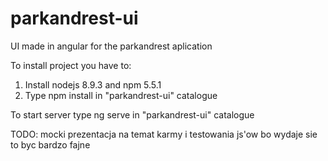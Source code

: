 # parkandrest-ui

UI made in angular for the parkandrest aplication

To install project you have to:
1. Install nodejs 8.9.3 and npm 5.5.1 
2. Type npm install in "parkandrest-ui" catalogue

To start server type ng serve in "parkandrest-ui" catalogue

TODO:
mocki
prezentacja na temat karmy i testowania js'ow bo wydaje sie to byc bardzo fajne
